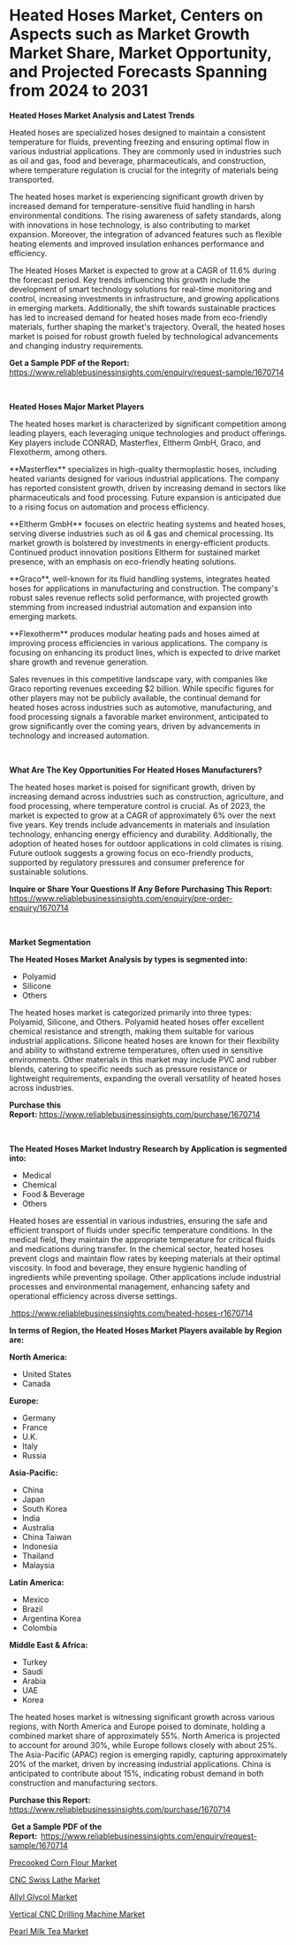<p><h1>Heated Hoses Market, Centers on Aspects such as Market Growth Market Share, Market Opportunity, and Projected Forecasts Spanning from 2024 to 2031</h1></p><p><strong>Heated Hoses Market Analysis and Latest Trends</strong></p>
<p><p>Heated hoses are specialized hoses designed to maintain a consistent temperature for fluids, preventing freezing and ensuring optimal flow in various industrial applications. They are commonly used in industries such as oil and gas, food and beverage, pharmaceuticals, and construction, where temperature regulation is crucial for the integrity of materials being transported.</p><p>The heated hoses market is experiencing significant growth driven by increased demand for temperature-sensitive fluid handling in harsh environmental conditions. The rising awareness of safety standards, along with innovations in hose technology, is also contributing to market expansion. Moreover, the integration of advanced features such as flexible heating elements and improved insulation enhances performance and efficiency.</p><p>The Heated Hoses Market is expected to grow at a CAGR of 11.6% during the forecast period. Key trends influencing this growth include the development of smart technology solutions for real-time monitoring and control, increasing investments in infrastructure, and growing applications in emerging markets. Additionally, the shift towards sustainable practices has led to increased demand for heated hoses made from eco-friendly materials, further shaping the market's trajectory. Overall, the heated hoses market is poised for robust growth fueled by technological advancements and changing industry requirements.</p></p>
<p><strong>Get a Sample PDF of the Report:&nbsp;</strong> <a href="https://www.reliablebusinessinsights.com/enquiry/request-sample/1670714?utm_campaign=84&utm_medium=2&utm_source=Github&utm_content=ia&utm_term=09102024&utm_id=heated-hoses">https://www.reliablebusinessinsights.com/enquiry/request-sample/1670714</a></p>
<p>&nbsp;</p>
<p><strong>Heated Hoses Major Market Players</strong></p>
<p><p>The heated hoses market is characterized by significant competition among leading players, each leveraging unique technologies and product offerings. Key players include CONRAD, Masterflex, Eltherm GmbH, Graco, and Flexotherm, among others.</p><p>**Masterflex** specializes in high-quality thermoplastic hoses, including heated variants designed for various industrial applications. The company has reported consistent growth, driven by increasing demand in sectors like pharmaceuticals and food processing. Future expansion is anticipated due to a rising focus on automation and process efficiency.</p><p>**Eltherm GmbH** focuses on electric heating systems and heated hoses, serving diverse industries such as oil & gas and chemical processing. Its market growth is bolstered by investments in energy-efficient products. Continued product innovation positions Eltherm for sustained market presence, with an emphasis on eco-friendly heating solutions.</p><p>**Graco**, well-known for its fluid handling systems, integrates heated hoses for applications in manufacturing and construction. The company's robust sales revenue reflects solid performance, with projected growth stemming from increased industrial automation and expansion into emerging markets.</p><p>**Flexotherm** produces modular heating pads and hoses aimed at improving process efficiencies in various applications. The company is focusing on enhancing its product lines, which is expected to drive market share growth and revenue generation.</p><p>Sales revenues in this competitive landscape vary, with companies like Graco reporting revenues exceeding $2 billion. While specific figures for other players may not be publicly available, the continual demand for heated hoses across industries such as automotive, manufacturing, and food processing signals a favorable market environment, anticipated to grow significantly over the coming years, driven by advancements in technology and increased automation.</p></p>
<p>&nbsp;</p>
<p><strong>What Are The Key Opportunities For Heated Hoses Manufacturers?</strong></p>
<p><p>The heated hoses market is poised for significant growth, driven by increasing demand across industries such as construction, agriculture, and food processing, where temperature control is crucial. As of 2023, the market is expected to grow at a CAGR of approximately 6% over the next five years. Key trends include advancements in materials and insulation technology, enhancing energy efficiency and durability. Additionally, the adoption of heated hoses for outdoor applications in cold climates is rising. Future outlook suggests a growing focus on eco-friendly products, supported by regulatory pressures and consumer preference for sustainable solutions.</p></p>
<p><strong>Inquire or Share Your Questions If Any Before Purchasing This Report:</strong> <a href="https://www.reliablebusinessinsights.com/enquiry/pre-order-enquiry/1670714?utm_campaign=84&utm_medium=2&utm_source=Github&utm_content=ia&utm_term=09102024&utm_id=heated-hoses">https://www.reliablebusinessinsights.com/enquiry/pre-order-enquiry/1670714</a></p>
<p>&nbsp;</p>
<p><strong>Market Segmentation</strong></p>
<p><strong>The Heated Hoses Market Analysis by types is segmented into:</strong></p>
<p><ul><li>Polyamid</li><li>Silicone</li><li>Others</li></ul></p>
<p><p>The heated hoses market is categorized primarily into three types: Polyamid, Silicone, and Others. Polyamid heated hoses offer excellent chemical resistance and strength, making them suitable for various industrial applications. Silicone heated hoses are known for their flexibility and ability to withstand extreme temperatures, often used in sensitive environments. Other materials in this market may include PVC and rubber blends, catering to specific needs such as pressure resistance or lightweight requirements, expanding the overall versatility of heated hoses across industries.</p></p>
<p><strong>Purchase this Report:&nbsp;</strong><a href="https://www.reliablebusinessinsights.com/purchase/1670714?utm_campaign=84&utm_medium=2&utm_source=Github&utm_content=ia&utm_term=09102024&utm_id=heated-hoses">https://www.reliablebusinessinsights.com/purchase/1670714</a></p>
<p>&nbsp;</p>
<p><strong>The Heated Hoses Market Industry Research by Application is segmented into:</strong></p>
<p><ul><li>Medical</li><li>Chemical</li><li>Food & Beverage</li><li>Others</li></ul></p>
<p><p>Heated hoses are essential in various industries, ensuring the safe and efficient transport of fluids under specific temperature conditions. In the medical field, they maintain the appropriate temperature for critical fluids and medications during transfer. In the chemical sector, heated hoses prevent clogs and maintain flow rates by keeping materials at their optimal viscosity. In food and beverage, they ensure hygienic handling of ingredients while preventing spoilage. Other applications include industrial processes and environmental management, enhancing safety and operational efficiency across diverse settings.</p></p>
<p><a href="https://www.reliablebusinessinsights.com/heated-hoses-r1670714?utm_campaign=84&utm_medium=2&utm_source=Github&utm_content=ia&utm_term=09102024&utm_id=heated-hoses">&nbsp;https://www.reliablebusinessinsights.com/heated-hoses-r1670714</a></p>
<p><strong>In terms of Region, the Heated Hoses Market Players available by Region are:</strong></p>
<p>
    <p> <strong> North America: </strong>
        <ul>
            <li>United States</li>
            <li>Canada</li>
        </ul>
        </p> 
    <p> <strong> Europe: </strong>
        <ul>
            <li>Germany</li>
            <li>France</li>
            <li>U.K.</li>
            <li>Italy</li>
            <li>Russia</li>
        </ul>
        </p> 
    <p> <strong> Asia-Pacific: </strong>
        <ul>
            <li>China</li>
            <li>Japan</li>
            <li>South Korea</li>
            <li>India</li>
            <li>Australia</li>
            <li>China Taiwan</li>
            <li>Indonesia</li>
            <li>Thailand</li>
            <li>Malaysia</li>
        </ul>
        </p> 
    <p> <strong> Latin America: </strong>
        <ul>
            <li>Mexico</li>
            <li>Brazil</li>
            <li>Argentina Korea</li>
            <li>Colombia</li>
        </ul>
        </p> 
    <p> <strong> Middle East & Africa: </strong>
        <ul>
            <li>Turkey</li>
            <li>Saudi</li>
            <li>Arabia</li>
            <li>UAE</li>
            <li>Korea</li>
        </ul>
    </p>
    </p>
<p><p>The heated hoses market is witnessing significant growth across various regions, with North America and Europe poised to dominate, holding a combined market share of approximately 55%. North America is projected to account for around 30%, while Europe follows closely with about 25%. The Asia-Pacific (APAC) region is emerging rapidly, capturing approximately 20% of the market, driven by increasing industrial applications. China is anticipated to contribute about 15%, indicating robust demand in both construction and manufacturing sectors.</p></p>
<p><strong>Purchase this Report: </strong><a href="https://www.reliablebusinessinsights.com/purchase/1670714?utm_campaign=84&utm_medium=2&utm_source=Github&utm_content=ia&utm_term=09102024&utm_id=heated-hoses">https://www.reliablebusinessinsights.com/purchase/1670714</a></p>
<p>&nbsp;<strong>Get a Sample PDF of the Report:&nbsp;&nbsp;</strong><a href="https://www.reliablebusinessinsights.com/enquiry/request-sample/1670714?utm_campaign=84&utm_medium=2&utm_source=Github&utm_content=ia&utm_term=09102024&utm_id=heated-hoses">https://www.reliablebusinessinsights.com/enquiry/request-sample/1670714</a></p>
<p><strong></strong></p>
<p><p><a href="https://issuu.com/reportprime-2/docs/precooked-corn-flour-market-size-20_b471092618d01e?utm_campaign=84&utm_medium=2&utm_source=Github&utm_content=ia&utm_term=09102024&utm_id=heated-hoses">Precooked Corn Flour Market</a></p><p><a href="https://www.linkedin.com/pulse/cnc-swiss-lathe-market-trends-strategic-insights-2024-dbfse?utm_campaign=84&utm_medium=2&utm_source=Github&utm_content=ia&utm_term=09102024&utm_id=heated-hoses">CNC Swiss Lathe Market</a></p><p><a href="https://github.com/GRUBBSCHARLES/Market-Research-Report-List-1/blob/main/allyl-glycol-market.md?utm_campaign=84&utm_medium=2&utm_source=Github&utm_content=ia&utm_term=09102024&utm_id=heated-hoses">Allyl Glycol Market</a></p><p><a href="https://www.linkedin.com/pulse/strategic-forecast-vertical-cnc-drilling-machine-market-u9tje?utm_campaign=84&utm_medium=2&utm_source=Github&utm_content=ia&utm_term=09102024&utm_id=heated-hoses">Vertical CNC Drilling Machine Market</a></p><p><a href="https://issuu.com/reportprime-2/docs/pearl-milk-tea-market-size-2030.ppt_38277345f5fec0?utm_campaign=84&utm_medium=2&utm_source=Github&utm_content=ia&utm_term=09102024&utm_id=heated-hoses">Pearl Milk Tea Market</a></p></p>